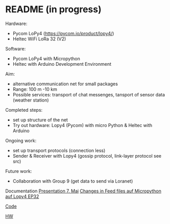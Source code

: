 # README (in progress)

Hardware:
- Pycom LoPy4 (https://pycom.io/product/lopy4/) 
- Heltec WiFi LoRa 32 (V2)

Software:
- Pycom LoPy4 with Micropython
- Heltec with Arduino Development Environment

Aim:
- alternative communication net for small packages
- Range: 100 m -10 km
- Possible services: transport of chat messenges, tansport of sensor data (weather station)

Completed steps:
- set up structure of the net
- Try out hardware: Lopy4 (Pycom) with micro Python & Heltec with Arduino

Ongoing work:
- set up transport protocols (connection less)
- Sender & Receiver with Lopy4 (gossip protocol, link-layer protocol see src)

Future work:
- Collaboration with Group 9 (get data to send via Loranet)

Documentation
[Presentation 7. Mai](https://github.com/cn-uofbasel/BACnet/edit/master/groups/05-loraLink/doc/4Loralink_V2.pdf)
[Changes in Feed files auf Micropython auf Lopy4 EP32](https://github.com/cn-uofbasel/BACnet/edit/master/groups/05-loraLink/doc/Feedchanges.pdf)

[Code](https://github.com/cn-uofbasel/BACnet/edit/master/groups/05-loraLink/src)



[HW](https://docs.google.com/document/d/1o227TDHczz5nQCsoUG2dpD75O2_IHPJt8oStm88SHiA/edit)
